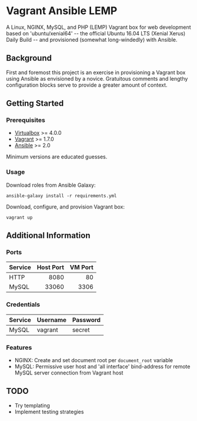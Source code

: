 # Vagrant Ansible LEMP

A Linux, NGINX, MySQL, and PHP (LEMP) Vagrant box for web development based on 'ubuntu/xenial64' -- the official Ubuntu 16.04 LTS (Xenial Xerus) Daily Build --
 and provisioned (somewhat long-windedly) with Ansible.

## Background

First and foremost this project is an exercise in provisioning a Vagrant box
using Ansible as envisioned by a novice. Gratuitous comments and lengthy
configuration blocks serve to provide a greater amount of context.

## Getting Started

### Prerequisites

* [Virtualbox](https://www.virtualbox.org/) >= 4.0.0
* [Vagrant](https://www.vagrantup.com/) >= 1.7.0
* [Ansible](https://www.ansible.com/) >= 2.0

Minimum versions are educated guesses.

### Usage

Download roles from Ansible Galaxy:
```
ansible-galaxy install -r requirements.yml
```

Download, configure, and provision Vagrant box:
```
vagrant up
```

## Additional Information

### Ports

| Service | Host Port | VM Port |
|---------|----------:|--------:|
| HTTP    | 8080      | 80      |
| MySQL   | 33060     | 3306    |

### Credentials

| Service | Username | Password |
|---------|----------|----------|
| MySQL   | vagrant  | secret   |

### Features

* NGINX: Create and set document root per `document_root` variable
* MySQL: Permissive user host and 'all interface' bind-address for remote MySQL server connection from Vagrant host

## TODO

* Try templating
* Implement testing strategies
